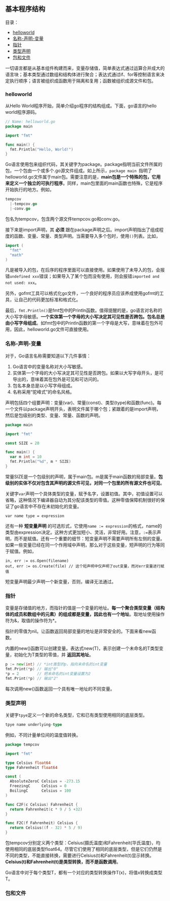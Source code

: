 ## 基本程序结构

目录：

  * [helloworld](#helloworld)
  * [名称-声明-变量](#名称-声明-变量)
  * [指针](#指针)
  * [类型声明](#类型声明)
  * [包和文件](#包和文件)

一切语言都是从基本组件构建而来，变量存储值，简单表达式通过运算合并成大的语言块；基本类型通过数组和结构体进行聚合；表达式通过if、for等控制语言来决定执行顺序；语言被组织成函数用于隔离和复用；函数被组织成源文件和包。

### helloworld

从Hello World程序开始，简单介绍go程序的结构组成。下面，go语言的hello world程序源码。

```go
// Name: helloworld.go
package main

import "fmt"

func main() {
  fmt.Println("Hello, World!")
}
```

Go语言使用包来组织代码，其关键字为package。package指明当前文件所属的包，一个包由一个或多个.go源文件组成。如上所示，`package main `指明了helloworld.go文件属于main包。需要注意的是，**main包是一个特殊的包，它用来定义一个独立的可执行程序**。同样，main包里面的main函数也特殊，它是程序开始执行的地方。例如，

```go
tempcov
  |-tempcov.go
  |-conv.go
```
包名为tempcov，包含两个源文件tempcov.go和conv.go。

接下来是import声明，其 **必须** 跟在package声明之后。import声明指出了组成程度的函数、变量、常量、类型声明。当需要导入多个包时，使用`()`列表。比如，

```go
import (
  "fmt"
  "math"
)
```
凡是被导入的包，在后序的程序里面可以直接使用。如果使用了未导入的包，会报错`undefined xxx`错误；如果导入了某个包而没有使用，则会报错`imported and not used: xxx`。

另外，gofmt工具可以格式化go文件，一个良好的程序员应该养成使用gofmt的工具，让自己的代码更加标准和格式化。

最后，`fmt.Println()`是fmt包中的Println函数。值得提醒的是，go语言对名称的大小写字母敏感。**一个实体第一个字母的大小写决定其可见性是否跨包。包名总是由小写字母组成**。如fmt包中的Println函数的第一个字母是大写，意味着在包外可用，因此，helloworld.go文件可直接使用。

### 名称-声明-变量

对于，Go语言名称需要知道以下几件事情：

1. Go语言中的变量名称对大小写敏感。  
2. 实体第一个字母的大小写决定其可见性是否跨包。如果以大写字母开头，是可导出的，意味着其在包外是可见和可访问的。  
3. 包名本身总是以小写字母组成。  
4. 名称采用“驼峰式”的命名风格。

声明包括四个组要声明：变量(var)、常量(const)、类型(type)和函数(func)。每一个文件以package声明开头，表明文件属于哪个包；紧跟着的是import声明，然后是包级别的类型、变量、常量、函数的声明。

```go
package main

import "fmt"

const SIZE = 20

func main() {
  var m int = 10
  fmt.Println("%d", m * SIZE)
}
```

常量SIZE是一个包级别的声明，属于main包。m是属于main函数的局部变量。**包级别的实体不仅对包含其声明的源文件可见，对同一个包里的所有源文件也可见**。

关键字`var`声明一个具体类型的变量，赋予名字，设置初值。其中，初值设置可以省略，这种情况下编译器自动为其分配该类型的零值。这种零值保障机制很好的保证了go语言中不存在未初始化的变量。

```g0
var name type = expression
```

还有一种 **短变量声明** 的可选形式，它使用`name := expression`的格式，name的类型由expression决定。这种方式更加短小、灵活，非常好用。注意，`:=`表示声明，而不是赋值。还有一个重要的细节：短变量声明不需要声明所有左侧的变量。如果一些变量已经在同一个作用域中声明，那么对于这些变量，短声明的行为等同于赋值。例如，

```
in, err := os.Open(filename)
out, err := os.Create(file) // 这个短声明中仅声明了out变量，而对err变量进行赋值
```

短变量声明最少声明一个新变量，否则，编译无法通过。

### 指针

变量是存储值的地方，而指针的值是一个变量的地址。**每一个聚合类型变量（结构体的成员和数组中的元素）的组成都是变量，因此也有一个地址**。取地址使用操作符为&，取值的操作符为*。

指针的零值为nil。让函数返回局部变量的地址是非常安全的。下面来看new函数。

内置的new()函数可以创建变量。表达式new(T)，表示创建一个未命名的T类型变量，初始化为T类型的零值，并 **返回其地址**。

```go
p := new(int) // *int类型的p，指向未命名的int变量
fmt.Print(*p) // 输出"0"
*p = 2        // 把未命名的int变量设置为2
fmt.Print(*p) // 输出"2"
```

每次调用new()函数返回一个具有唯一地址的不同变量。

### 类型声明

关键字`tpye`定义一个新的命名类型，它和已有类型使用相同的底层类型。

```go
tpye name underlying-type
```
例如，不同计量单位间的温度值转换。

```go
package tempcov

import "fmt"

type Celsius float64
type Fahrenheit float64

const (
  AbsoluteZeroC Celsius = -273.15
  FreezingC     Celsius = 0
  BoilingC      Celsius = 100
)

func C2F(c Celsius) Fahrenheit {
  return Fahrenheit(c * 9 / 5 +32)
}

func F2C(f Fahrenheit) Celsius {
  return Celsius((f - 32) * 5 / 9)
}
```

包tempcov分别定义两个类型：Celsius(摄氏温度)和Fahrenheit(华氏温度)，均使用相同的底层类型float64。尽管它们使用了相同的底层类型，但是它们仍然是不同的类型，不能直接转换，需要进行Celsius(t)和Fahrenheit(t)显示转换。**Celsius(t)和Fahrenheit(t)是类型转换，而不是函数调用**。

Go语言中对于每个类型T，都有一个对应的类型转换操作T(x)，将值x转换成类型T。

### 包和文件
